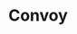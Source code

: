 ---
# https://vitepress.dev/reference/default-theme-home-page
layout: home

title: Convoy
titleTemplate: Modern, beautiful server management

hero:
  name: Convoy
  text: Experience modern, beautiful server management.
  tagline: You and your users deserve better! Try Convoy now below 👇
  actions:
    - theme: brand
      text: Get Started
      link: /docs/project/introduction
    - theme: alt
      text: Subscribe
      link: https://console.convoypanel.com
    - theme: alt
      text: Demo
      link: /docs/panel/demo
  image:
    src: /assets/images/homepage-header-photo.png
    alt: Screenshot of Convoy dashboard with funny reactions from people who are surprised at how great Convoy looks.

features:
  - icon: ✨
    title: It's modern
    details: "Experience modern server management: leveraging Laravel, React, and Rust technologies for reliability, while embracing Docker and Proxmox for innovation."
  - icon: 💸
    title: It's affordable
    details: "Server management that won't break the bank! Convoy keeps your pockets happy at just $6 per node monthly for commercial use while free for personal and non-profit use."
  - icon: 👀
    title: It's transparent
    details: "The code is open to all on our public GitHub repositories. Dive in, explore, and contribute to shaping the future of server management."
---